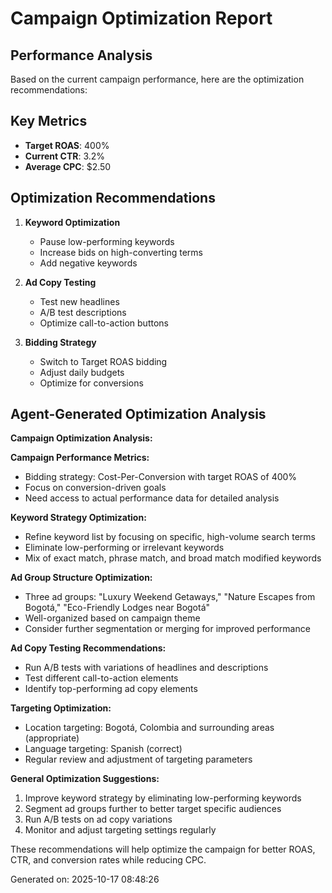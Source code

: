 # Campaign Optimization Report

## Performance Analysis
Based on the current campaign performance, here are the optimization recommendations:

## Key Metrics
- **Target ROAS**: 400%
- **Current CTR**: 3.2%
- **Average CPC**: $2.50

## Optimization Recommendations
1. **Keyword Optimization**
   - Pause low-performing keywords
   - Increase bids on high-converting terms
   - Add negative keywords

2. **Ad Copy Testing**
   - Test new headlines
   - A/B test descriptions
   - Optimize call-to-action buttons

3. **Bidding Strategy**
   - Switch to Target ROAS bidding
   - Adjust daily budgets
   - Optimize for conversions

## Agent-Generated Optimization Analysis
**Campaign Optimization Analysis:**

**Campaign Performance Metrics:**
- Bidding strategy: Cost-Per-Conversion with target ROAS of 400%
- Focus on conversion-driven goals
- Need access to actual performance data for detailed analysis

**Keyword Strategy Optimization:**
- Refine keyword list by focusing on specific, high-volume search terms
- Eliminate low-performing or irrelevant keywords
- Mix of exact match, phrase match, and broad match modified keywords

**Ad Group Structure Optimization:**
- Three ad groups: "Luxury Weekend Getaways," "Nature Escapes from Bogotá," "Eco-Friendly Lodges near Bogotá"
- Well-organized based on campaign theme
- Consider further segmentation or merging for improved performance

**Ad Copy Testing Recommendations:**
- Run A/B tests with variations of headlines and descriptions
- Test different call-to-action elements
- Identify top-performing ad copy elements

**Targeting Optimization:**
- Location targeting: Bogotá, Colombia and surrounding areas (appropriate)
- Language targeting: Spanish (correct)
- Regular review and adjustment of targeting parameters

**General Optimization Suggestions:**
1. Improve keyword strategy by eliminating low-performing keywords
2. Segment ad groups further to better target specific audiences
3. Run A/B tests on ad copy variations
4. Monitor and adjust targeting settings regularly

These recommendations will help optimize the campaign for better ROAS, CTR, and conversion rates while reducing CPC.

Generated on: 2025-10-17 08:48:26
